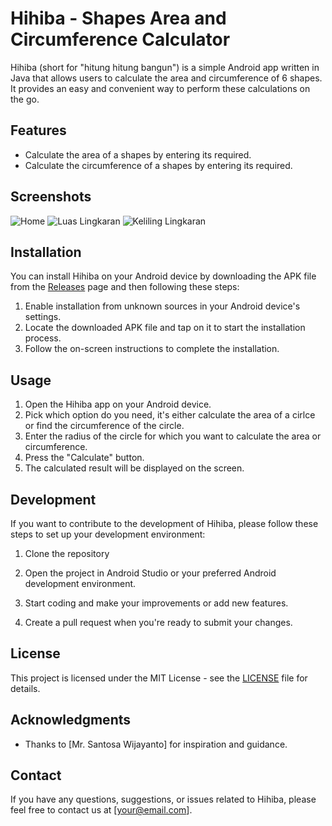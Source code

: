 # Hihiba - Shapes Area and Circumference Calculator

Hihiba (short for "hitung hitung bangun") is a simple Android app written in Java that allows users to calculate the area and circumference of 6 shapes. It provides an easy and convenient way to perform these calculations on the go.

## Features

- Calculate the area of a shapes by entering its required.
- Calculate the circumference of a shapes by entering its required.

## Screenshots

![Home](/screenshots/home_screenshot.jpeg)
![Luas Lingkaran](/screenshots/screenshots1.jpeg)
![Keliling Lingkaran](/screenshots/kelilingLingkaran_screenshot.jpeg)

## Installation

You can install Hihiba on your Android device by downloading the APK file from the [Releases](https://github.com/Hakifi/HiHiBa/releases) page and then following these steps:

1. Enable installation from unknown sources in your Android device's settings.
2. Locate the downloaded APK file and tap on it to start the installation process.
3. Follow the on-screen instructions to complete the installation.

## Usage

1. Open the Hihiba app on your Android device.
2. Pick which option do you need, it's either calculate the area of a cirlce or find the circumference of the circle.
3. Enter the radius of the circle for which you want to calculate the area or circumference.
4. Press the "Calculate" button.
5. The calculated result will be displayed on the screen.

## Development

If you want to contribute to the development of Hihiba, please follow these steps to set up your development environment:

1. Clone the repository

2. Open the project in Android Studio or your preferred Android development environment.

3. Start coding and make your improvements or add new features.

4. Create a pull request when you're ready to submit your changes.

## License

This project is licensed under the MIT License - see the [LICENSE](/LICENSE) file for details.

## Acknowledgments

- Thanks to [Mr. Santosa Wijayanto] for inspiration and guidance.

## Contact

If you have any questions, suggestions, or issues related to Hihiba, please feel free to contact us at [your@email.com].



